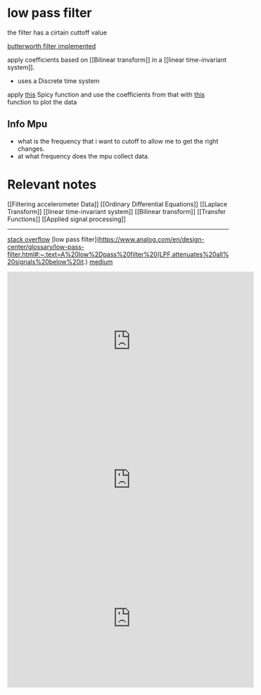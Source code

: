 

# low pass filter
the filter has a cirtain cuttoff value 

[butterworth filter implemented](https://github.com/curiores/ArduinoTutorials/blob/main/BasicFilters/Design/LowPass/ButterworthFilter.ipynb)

apply coefficients based on [[Bilinear transform]] in a [[linear time-invariant system]]. 

- uses a Discrete time system 

apply [this](https://docs.scipy.org/doc/scipy/reference/generated/scipy.signal.butter.html) Spicy function and use the coefficients from that with  [this](https://docs.scipy.org/doc/scipy/reference/generated/scipy.signal.sosfilt.html#scipy.signal.sosfilt) function to plot the data

## Info Mpu
- what is the frequency that i want to cutoff to allow me to get the right changes.
- at what frequency does the mpu collect data. 


# Relevant notes
[[Filtering accelerometer Data]]
[[Ordinary Differential Equations]]
[[Laplace Transform]]
[[linear time-invariant system]]
[[Bilinear transform]]
[[Transfer Functions]]
[[Applied signal processing]]


---

[stack overflow](https://dsp.stackexchange.com/questions/3026/picking-the-correct-filter-for-accelerometer-data)
[low pass filter](https://www.analog.com/en/design-center/glossary/low-pass-filter.html#:~:text=A%20low%2Dpass%20filter%20(LPF,attenuates%20all%20signals%20below%20it.)
[medium](https://medium.com/@ab.jannatpour/kalman-filter-with-python-code-98641017a2bd)


<iframe width="560" height="315" src="https://www.youtube.com/embed/mwn8xhgNpFY?si=VzPphci_FYKh6sFG" title="YouTube video player" frameborder="0" allow="accelerometer; autoplay; clipboard-write; encrypted-media; gyroscope; picture-in-picture; web-share" allowfullscreen></iframe>
<iframe width="560" height="315" src="https://www.youtube.com/embed/HJ-C4Incgpw?si=zQ0TxsTOCQRIQ5g0" title="YouTube video player" frameborder="0" allow="accelerometer; autoplay; clipboard-write; encrypted-media; gyroscope; picture-in-picture; web-share" allowfullscreen></iframe>
<iframe width="560" height="315" src="https://www.youtube.com/embed/lagfhNjMuQM?si=kM1CqiO4I79PbPA2" title="YouTube video player" frameborder="0" allow="accelerometer; autoplay; clipboard-write; encrypted-media; gyroscope; picture-in-picture; web-share" allowfullscreen></iframe>